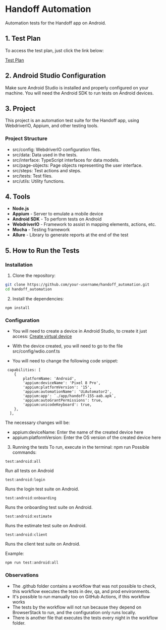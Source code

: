 # Handoff Automation

Automation tests for the Handoff app on Android.

## 1. Test Plan
To access the test plan, just click the link below:

[Test Plan](https://drive.google.com/file/d/1fHx5VTlOfdGdi6FXmGJi3_FUdcVaW6lA/view?usp=sharing)

## 2. Android Studio Configuration

Make sure Android Studio is installed and properly configured on your machine. You will need the Android SDK to run tests on Android devices.

## 3. Project

This project is an automation test suite for the Handoff app, using WebdriverIO, Appium, and other testing tools.

### Project Structure
- src/config: WebdriverIO configuration files.
- src/data: Data used in the tests.
- src/interface: TypeScript interfaces for data models.
- src/page-objects: Page objects representing the user interface.
- src/steps: Test actions and steps.
- src/tests: Test files.
- src/utils: Utility functions.

## 4. Tools

- **Node.js** 
- **Appium** - Server to emulate a mobile device
- **Android SDK** - To perform tests on Android
- **WebdriverIO** - Framework to assist in mapping elements, actions, etc.
- **Mocha** - Testing framework
- **Allure** - Library to generate reports at the end of the test

## 5. How to Run the Tests

### Installation

1. Clone the repository:

```sh
git clone https://github.com/your-username/handoff_automation.git
cd handoff_automation
```

2. Install the dependencies:
```
npm install
```

### Configuration
- You will need to create a device in Android Studio, to create it just access: [Create virtual device](https://developer.android.com/studio/run/managing-avds)

- With the device created, you will need to go to the file src/config/wdio.conf.ts
- You will need to change the following code snippet:

```
 capabilities: [
    {
        platformName: 'Android',
        'appium:deviceName': 'Pixel 8 Pro',
        'appium:platformVersion': '15',
        'appium:automationName': 'UiAutomator2',
        'appium:app': `./app/handoff-155-aab.apk`, 
        'appium:autoGrantPermissions': true,
        'appium:unicodeKeyboard': true,
    },
  ],
```

The necessary changes will be:
- appium:deviceName: Enter the name of the created device here
- appium:platformVersion: Enter the OS version of the created device here

3. Running the tests
To run, execute in the terminal: npm run <execution-command>
Possible commands: 

````
test:android:all
````

Run all tests on Android

````
test:android:login
````

Runs the login test suite on Android.
````
test:android:onboarding
`````

Runs the onboarding test suite on Android.
````
test:android:estimate
`````

Runs the estimate test suite on Android.
````
test:android:client
````
Runs the client test suite on Android.

Example:

````
npm run test:android:all
````


### Observations
- The .github folder contains a workflow that was not possible to check, this workflow executes the tests in dev, qa, and prod environments.
- It's possible to run manually too on GitHub Actions, if this workflow works
- The tests by the workflow will not run because they depend on BrowserStack to run, and the configuration only runs locally.
- There is another file that executes the tests every night in the workflow folder.
